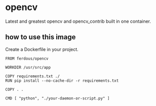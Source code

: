 # opencv

Latest and greatest opencv and opencv_contrib built in one container.

## how to use this image

Create a Dockerfile in your project.

```
FROM ferdous/opencv

WORKDIR /usr/src/app

COPY requirements.txt ./
RUN pip install --no-cache-dir -r requirements.txt

COPY . .

CMD [ "python", "./your-daemon-or-script.py" ]

```
